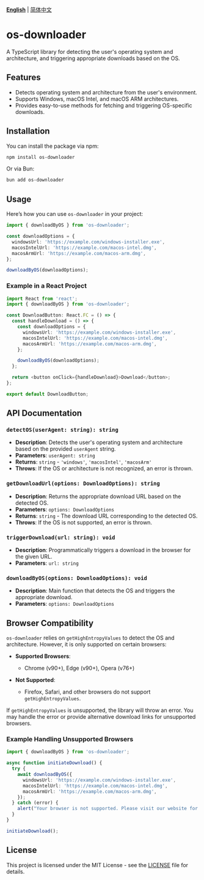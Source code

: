 [**English**](./README.md) | [简体中文](./README_zh.md)

# os-downloader

A TypeScript library for detecting the user's operating system and architecture, and triggering appropriate downloads based on the OS.

## Features

- Detects operating system and architecture from the user's environment.
- Supports Windows, macOS Intel, and macOS ARM architectures.
- Provides easy-to-use methods for fetching and triggering OS-specific downloads.

## Installation

You can install the package via npm:

```bash
npm install os-downloader
```

Or via Bun:

```bash
bun add os-downloader
```

## Usage

Here’s how you can use `os-downloader` in your project:

```typescript
import { downloadByOS } from 'os-downloader';

const downloadOptions = {
  windowsUrl: 'https://example.com/windows-installer.exe',
  macosIntelUrl: 'https://example.com/macos-intel.dmg',
  macosArmUrl: 'https://example.com/macos-arm.dmg',
};

downloadByOS(downloadOptions);
```

### Example in a React Project

```typescript
import React from 'react';
import { downloadByOS } from 'os-downloader';

const DownloadButton: React.FC = () => {
  const handleDownload = () => {
    const downloadOptions = {
      windowsUrl: 'https://example.com/windows-installer.exe',
      macosIntelUrl: 'https://example.com/macos-intel.dmg',
      macosArmUrl: 'https://example.com/macos-arm.dmg',
    };

    downloadByOS(downloadOptions);
  };

  return <button onClick={handleDownload}>Download</button>;
};

export default DownloadButton;
```

## API Documentation

### `detectOS(userAgent: string): string`

- **Description**: Detects the user's operating system and architecture based on the provided `userAgent` string.
- **Parameters**: `userAgent: string`
- **Returns**: `string` - `'windows'`, `'macosIntel'`, `'macosArm'`
- **Throws**: If the OS or architecture is not recognized, an error is thrown.

### `getDownloadUrl(options: DownloadOptions): string`

- **Description**: Returns the appropriate download URL based on the detected OS.
- **Parameters**: `options: DownloadOptions`
- **Returns**: `string` - The download URL corresponding to the detected OS.
- **Throws**: If the OS is not supported, an error is thrown.

### `triggerDownload(url: string): void`

- **Description**: Programmatically triggers a download in the browser for the given URL.
- **Parameters**: `url: string`

### `downloadByOS(options: DownloadOptions): void`

- **Description**: Main function that detects the OS and triggers the appropriate download.
- **Parameters**: `options: DownloadOptions`

## Browser Compatibility

`os-downloader` relies on `getHighEntropyValues` to detect the OS and architecture. However, it is only supported on certain browsers:

- **Supported Browsers**:
  - Chrome (v90+), Edge (v90+), Opera (v76+)

- **Not Supported**:
  - Firefox, Safari, and other browsers do not support `getHighEntropyValues`.

If `getHighEntropyValues` is unsupported, the library will throw an error. You may handle the error or provide alternative download links for unsupported browsers.

### Example Handling Unsupported Browsers

```typescript
import { downloadByOS } from 'os-downloader';

async function initiateDownload() {
  try {
    await downloadByOS({
      windowsUrl: 'https://example.com/windows-installer.exe',
      macosIntelUrl: 'https://example.com/macos-intel.dmg',
      macosArmUrl: 'https://example.com/macos-arm.dmg',
    });
  } catch (error) {
    alert("Your browser is not supported. Please visit our website for download options.");
  }
}

initiateDownload();
```

## License

This project is licensed under the MIT License - see the [LICENSE](LICENSE) file for details.
